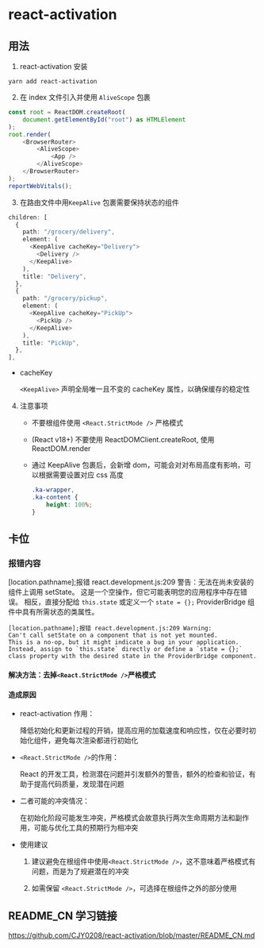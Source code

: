 # react-activation

## 用法

1. react-activation 安装

```
yarn add react-activation
```

2. 在 index 文件引入并使用 `AliveScope` 包裹

```ts
const root = ReactDOM.createRoot(
    document.getElementById("root") as HTMLElement
);
root.render(
    <BrowserRouter>
        <AliveScope>
            <App />
        </AliveScope>
    </BrowserRouter>
);
reportWebVitals();
```

3. 在路由文件中用`KeepAlive` 包裹需要保持状态的组件

```ts
children: [
  {
    path: "/grocery/delivery",
    element: (
      <KeepAlive cacheKey="Delivery">
        <Delivery />
      </KeepAlive>
    ),
    title: "Delivery",
  },
  {
    path: "/grocery/pickup",
    element: (
      <KeepAlive cacheKey="PickUp">
        <PickUp />
      </KeepAlive>
    ),
    title: "PickUp",
  },
],
```

-   cacheKey

    `<KeepAlive>` 声明全局唯一且不变的 cacheKey 属性，以确保缓存的稳定性

4. 注意事项

    - 不要根组件使用 `<React.StrictMode />` 严格模式

    - (React v18+) 不要使用 ReactDOMClient.createRoot, 使用 ReactDOM.render

    - 通过 KeepAlive 包裹后，会新增 dom，可能会对对布局高度有影响，可以根据需要设置对应 css 高度

        ```css
        .ka-wrapper,
        .ka-content {
            height: 100%;
        }
        ```

## 卡位

### 报错内容

[location.pathname];报错 react.development.js:209 警告：无法在尚未安装的组件上调用 setState。
这是一个空操作，但它可能表明您的应用程序中存在错误。 相反，直接分配给 `this.state` 或定义一个 `state = {};`
ProviderBridge 组件中具有所需状态的类属性。

```
[location.pathname];报错 react.development.js:209 Warning: 
Can't call setState on a component that is not yet mounted.
This is a no-op, but it might indicate a bug in your application. 
Instead, assign to `this.state` directly or define a `state = {};`
class property with the desired state in the ProviderBridge component.
```

#### 解决方法：去掉`<React.StrictMode />`严格模式

#### 造成原因

-   react-activation 作用：

    降低初始化和更新过程的开销，提高应用的加载速度和响应性，仅在必要时初始化组件，避免每次渲染都进行初始化

-   `<React.StrictMode />`的作用：

    React 的开发工具，检测潜在问题并引发额外的警告，额外的检查和验证，有助于提高代码质量，发现潜在问题

-   二者可能的冲突情况：

    在初始化阶段可能发生冲突，严格模式会故意执行两次生命周期方法和副作用，可能与优化工具的预期行为相冲突

-   使用建议

    1. 建议避免在根组件中使用`<React.StrictMode />`，这不意味着严格模式有问题，而是为了规避潜在的冲突

    2. 如需保留 `<React.StrictMode />`，可选择在根组件之外的部分使用

## README_CN 学习链接

<https://github.com/CJY0208/react-activation/blob/master/README_CN.md>
